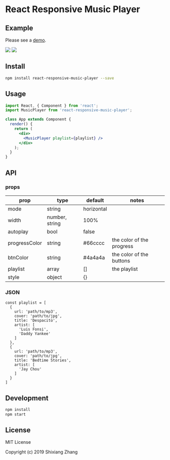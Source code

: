 # React Responsive Music Player

## Example

Please see a [demo](http://alickzhang.github.io/react-responsive-music-player/).

![](http://res.cloudinary.com/alick/image/upload/v1502761479/screenshot_mem5hg.png)
![](http://res.cloudinary.com/alick/image/upload/v1502763028/screenshot_uhqb7f.png)

## Install

```bash
npm install react-responsive-music-player --save
```

## Usage

```jsx
import React, { Component } from 'react';
import MusicPlayer from 'react-responsive-music-player';

class App extends Component {
  render() {
    return (
      <div>
        <MusicPlayer playlist={playlist} />
      </div>
    );
  }
}
```

## API

### props

| prop          | type           | default    | notes                     |
| ------------- | -------------- | ---------- | ------------------------- |
| mode          | string         | horizontal |
| width         | number, string | 100%       |
| autoplay      | bool           | false      |
| progressColor | string         | #66cccc    | the color of the progress |
| btnColor      | string         | #4a4a4a    | the color of the buttons  |
| playlist      | array          | []         | the playlist              |
| style         | object         | {}         |

### JSON

```
const playlist = [
  {
    url: 'path/to/mp3',
    cover: 'path/to/jpg',
    title: 'Despacito',
    artist: [
      'Luis Fonsi',
      'Daddy Yankee'
    ]
  },
  {
    url: 'path/to/mp3',
    cover: 'path/to/jpg',
    title: 'Bedtime Stories',
    artist: [
      'Jay Chou'
    ]
  }
]
```

## Development

```bash
npm install
npm start
```

## License

MIT License

Copyright (c) 2019 Shixiang Zhang
